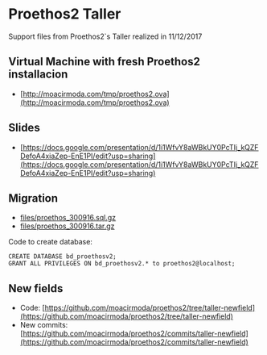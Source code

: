 # Proethos2 Taller

Support files from Proethos2`s Taller realized in 11/12/2017

Virtual Machine with fresh Proethos2 installacion
-------------------------------------------------

- [http://moacirmoda.com/tmp/proethos2.ova](http://moacirmoda.com/tmp/proethos2.ova)

Slides
------

- [https://docs.google.com/presentation/d/1i1WfvY8aWBkUY0PcTIj_kQZFDefoA4xiaZep-EnE1PI/edit?usp=sharing](https://docs.google.com/presentation/d/1i1WfvY8aWBkUY0PcTIj_kQZFDefoA4xiaZep-EnE1PI/edit?usp=sharing)

Migration
---------

- [files/proethos_300916.sql.gz](files/proethos_300916.sql.gz)
- [files/proethos_300916.tar.gz](files/proethos_300916.tar.gz)

Code to create database:
```
CREATE DATABASE bd_proethosv2;
GRANT ALL PRIVILEGES ON bd_proethosv2.* to proethos2@localhost;
```

New fields
----------
- Code: [https://github.com/moacirmoda/proethos2/tree/taller-newfield](https://github.com/moacirmoda/proethos2/tree/taller-newfield)
- New commits: [https://github.com/moacirmoda/proethos2/commits/taller-newfield](https://github.com/moacirmoda/proethos2/commits/taller-newfield)
